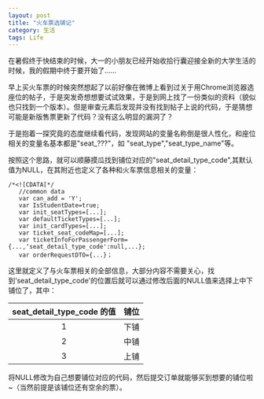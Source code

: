 ```yaml
---
layout: post
title: "火车票选铺记"
category: 生活
tags: Life
---
```


在暑假终于快结束的时候，大一的小朋友已经开始收拾行囊迎接全新的大学生活的时候，我的假期中终于要开始了……

早上买火车票的时候突然想起了以前好像在微博上看到过关于用Chrome浏览器选座位的帖子，于是突发奇想想要试试效果，于是到网上找了一份类似的资料（貌似也只找到一个版本）。但是审查元素后发现并没有找到帖子上说的代码，于是猜想可能是新版售票更新了代码？没有这么明显的漏洞了？

于是抱着一探究竟的态度继续看代码，发现网站的变量名称倒是很人性化，和座位相关的变量名基本都是"seat_???"，如 "seat_type","seat_type_name"等。

按照这个思路，就可以顺藤摸瓜找到铺位对应的"seat_detail_type_code",其默认值为NULL，在其附近也定义了各种和火车票信息相关的变量：

    /*<![CDATA[*/
       //common data
       var can_add = 'Y';
  	   var IsStudentDate=true;
       var init_seatTypes=[...];
       var defaultTicketTypes=[...];
       var init_cardTypes=[...];
       var ticket_seat_codeMap=[...];
       var ticketInfoForPassengerForm={...,‘seat_detail_type_code':null,...};
       var orderRequestDTO={...}；

这里就定义了与火车票相关的全部信息，大部分内容不需要关心，找到‘seat_detail_type_code'的位置后就可以通过修改后面的NULL值来选择上中下铺位了，其中：
        
|   seat_detail_type_code 的值 | 铺位  |
| :--:| :--: |
|    1 |  下铺  |
|    2 | 中铺  |    
|    3 | 上铺  |    

将NULL修改为自己想要铺位对应的代码，然后提交订单就能够买到想要的铺位啦~（当然前提是该铺位还有空余的票）。

        
        
        
        
        
        
